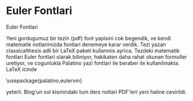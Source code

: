 # Euler Fontlari


Euler Fontlari




Yeni gordugumuz bir tezin (pdf) font yapisini cok begendik, ve kendi matematik notlarimizda fontlari denemeye karar verdik. Tezi yazan classicalthesis adli bir LaTeX paketi kullanmis ayrica. Tezdeki matematik fontlari Euler fontlari olarak biliniyor, hakikaten daha rahat okunan formuller uretiyor, ve cogunlukla Palatino yazi fontlari ile beraber ile kullanilmakta. LaTeX icinde

\usepackage{palatino,eulervm}

yeterli. Blog'un sol kismindaki tum ders notlari PDF'leri yeni haline cevirildi.




